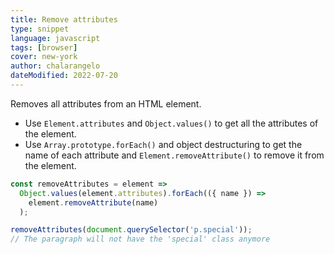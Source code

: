 ```yaml
---
title: Remove attributes
type: snippet
language: javascript
tags: [browser]
cover: new-york
author: chalarangelo
dateModified: 2022-07-20
---
```


Removes all attributes from an HTML element.

- Use `Element.attributes` and `Object.values()` to get all the attributes of the element.
- Use `Array.prototype.forEach()` and object destructuring to get the name of each attribute and `Element.removeAttribute()` to remove it from the element.

```js
const removeAttributes = element =>
  Object.values(element.attributes).forEach(({ name }) =>
    element.removeAttribute(name)
  );
```

```js
removeAttributes(document.querySelector('p.special'));
// The paragraph will not have the 'special' class anymore
```
